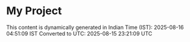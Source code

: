 # My Project

This content is dynamically generated in Indian Time (IST): 2025-08-16 04:51:09 IST
Converted to UTC: 2025-08-15 23:21:09 UTC
